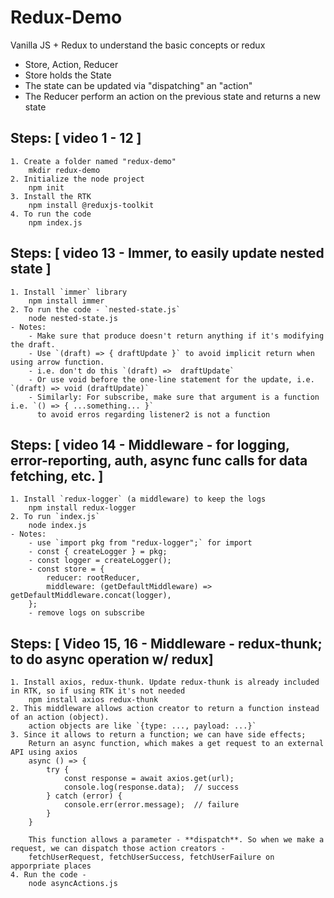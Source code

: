 # Redux-Demo

Vanilla JS + Redux to understand the basic concepts or redux

- Store, Action, Reducer
- Store holds the State
- The state can be updated via "dispatching" an "action"
- The Reducer perform an action on the previous state and returns a new state

## Steps: [ video 1 - 12 ]

    1. Create a folder named "redux-demo"
    	mkdir redux-demo
    2. Initialize the node project
    	npm init
    3. Install the RTK
    	npm install @reduxjs-toolkit
    4. To run the code
    	npm index.js

## Steps: [ video 13 - Immer, to easily update nested state ]

    1. Install `immer` library
        npm install immer
    2. To run the code - `nested-state.js`
        node nested-state.js
    - Notes:
        - Make sure that produce doesn't return anything if it's modifying the draft.
        - Use `(draft) => { draftUpdate }` to avoid implicit return when using arrow function.
        - i.e. don't do this `(draft) =>  draftUpdate`
        - Or use void before the one-line statement for the update, i.e. `(draft) => void (draftUpdate)`
        - Similarly: For subscribe, make sure that argument is a function i.e. `() => { ...something... }`
          to avoid erros regarding listener2 is not a function

## Steps: [ video 14 - Middleware - for logging, error-reporting, auth, async func calls for data fetching, etc. ]

    1. Install `redux-logger` (a middleware) to keep the logs
        npm install redux-logger
    2. To run `index.js`
        node index.js
    - Notes:
        - use `import pkg from "redux-logger";` for import
        - const { createLogger } = pkg;
        - const logger = createLogger();
        - const store = {
            reducer: rootReducer,
            middleware: (getDefaultMiddleware) => getDefaultMiddleware.concat(logger),
        };
        - remove logs on subscribe

## Steps: [ Video 15, 16 - Middleware - redux-thunk; to do async operation w/ redux]

    1. Install axios, redux-thunk. Update redux-thunk is already included in RTK, so if using RTK it's not needed
        npm install axios redux-thunk
    2. This middleware allows action creator to return a function instead of an action (object).
        action objects are like `{type: ..., payload: ...}`
    3. Since it allows to return a function; we can have side effects;
        Return an async function, which makes a get request to an external API using axios
        async () => {
            try {
                const response = await axios.get(url);
                console.log(response.data);  // success
            } catch (error) {
                console.err(error.message);  // failure
            }
        }

        This function allows a parameter - **dispatch**. So when we make a request, we can dispatch those action creators -
        fetchUserRequest, fetchUserSuccess, fetchUserFailure on apporpriate places
    4. Run the code -
        node asyncActions.js
